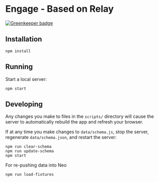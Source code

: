 # Engage - Based on Relay

[![Greenkeeper badge](https://badges.greenkeeper.io/alexandrethsilva/ngg.svg?token=84ffd9dd7534d741891343233286d5d14c40f769af91e710d1c53c3c15bab03b&ts=1508159652384)](https://greenkeeper.io/)

## Installation

``` shell
npm install
```

## Running

Start a local server:

``` shell
npm start
```

## Developing

Any changes you make to files in the `scripts/` directory will cause the
server to automatically rebuild the app and refresh your browser.

If at any time you make changes to `data/schema.js`, stop the server,
regenerate `data/schema.json`, and restart the server:

``` shell
npm run clear-schema
npm run update-schema
npm start
```

For re-pushing data into Neo

``` shell
npm run load-fixtures
```
